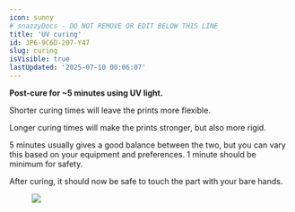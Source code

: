```yaml
---
icon: sunny
# snazzyDocs - DO NOT REMOVE OR EDIT BELOW THIS LINE
title: 'UV curing'
id: JP6-9C6D-207-Y47
slug: curing
isVisible: true
lastUpdated: '2025-07-10 00:06:07'
---
```

<div class="sd-grid" data-columns="2"><div class="sd-card" target="_self"><p><strong>Post-cure for&nbsp;~5 minutes using UV light.</strong></p><p>Shorter curing times will leave the prints more flexible.</p><p>Longer curing times will make the prints stronger, but also more rigid.</p><p>5 minutes usually gives a good balance between the two, but you can vary this based on your equipment and preferences. 1 minute should be minimum for safety.</p><p>After curing, it should now be safe to touch the part with your bare hands.</p></div><div class="sd-card" target="_self"><figure><img src="https://app.snazzydocs.com/storage/users/Xniulla7ZiAZCeM4/docs/7VBCcNUP9ajJfVFv/images/lX9hw8pmQncI95M3fZZq.webp"></figure><p><br></p></div></div>

<br />